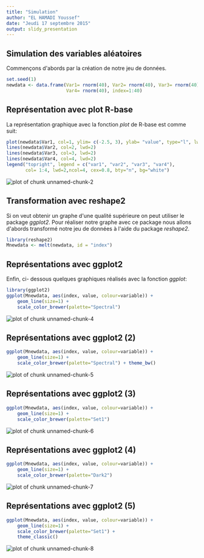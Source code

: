 ```yaml
---
title: "Simulation"
author: "EL HAMADI Youssef"
date: "Jeudi 17 septembre 2015"
output: slidy_presentation
---
```


## Simulation des variables aléatoires

Commençons d'abords par la création de notre jeu de données.


```r
set.seed(1)
newdata <- data.frame(Var1= rnorm(40), Var2= rnorm(40), Var3= rnorm(40),
                      Var4= rnorm(40), index=1:40)
```

## Représentation avec plot R-base

La représentation graphique avec la fonction *plot* de R-base est comme suit:


```r
plot(newdata$Var1, col=1, ylim= c(-2.5, 3), ylab= "value", type="l", lwd=2)
lines(newdata$Var2, col=2, lwd=2)
lines(newdata$Var3, col=3, lwd=2)
lines(newdata$Var4, col=4, lwd=2)
legend("topright", legend = c("var1", "var2", "var3", "var4"),
       col= 1:4, lwd=2,ncol=4, cex=0.8, bty="n", bg="white")
```

![plot of chunk unnamed-chunk-2](assets/fig/unnamed-chunk-2-1.png) 

## Transformation avec reshape2

Si on veut obtenir un graphe d'une qualité supérieure on peut utiliser le package *ggplot2*. Pour réaliser notre graphe avec ce package nous allons d'abords transformé notre jeu de données à l'aide du package *reshape2*.


```r
library(reshape2)
Mnewdata <- melt(newdata, id = "index")
```

## Représentations avec ggplot2

Enfin, ci- dessous quelques graphiques réalisés avec la fonction *ggplot*:


```r
library(ggplot2)
ggplot(Mnewdata, aes(index, value, colour=variable)) +
    geom_line(size=1) +
    scale_color_brewer(palette="Spectral")
```

![plot of chunk unnamed-chunk-4](assets/fig/unnamed-chunk-4-1.png) 

## Représentations avec ggplot2 (2)



```r
ggplot(Mnewdata, aes(index, value, colour=variable)) +
    geom_line(size=1) +
    scale_color_brewer(palette="Spectral") + theme_bw()
```

![plot of chunk unnamed-chunk-5](assets/fig/unnamed-chunk-5-1.png) 

## Représentations avec ggplot2 (3)


```r
ggplot(Mnewdata, aes(index, value, colour=variable)) +
    geom_line(size=1) +
    scale_color_brewer(palette="Set1")
```

![plot of chunk unnamed-chunk-6](assets/fig/unnamed-chunk-6-1.png) 

## Représentations avec ggplot2 (4)


```r
ggplot(Mnewdata, aes(index, value, colour=variable)) +
    geom_line(size=1) +
    scale_color_brewer(palette="Dark2")
```

![plot of chunk unnamed-chunk-7](assets/fig/unnamed-chunk-7-1.png) 

## Représentations avec ggplot2 (5)


```r
ggplot(Mnewdata, aes(index, value, colour=variable)) +
    geom_line(size=1) +
    scale_color_brewer(palette="Set1") +
    theme_classic()
```

![plot of chunk unnamed-chunk-8](assets/fig/unnamed-chunk-8-1.png) 
